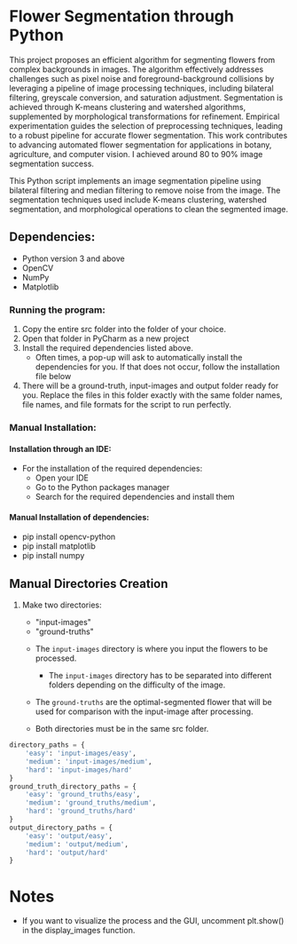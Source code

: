 # Flower Segmentation through Python
This project proposes an efficient algorithm for segmenting flowers from complex backgrounds in images. The algorithm effectively addresses challenges such as pixel noise and foreground-background collisions by leveraging a pipeline of image processing techniques, including bilateral filtering, greyscale conversion, and saturation adjustment. Segmentation is achieved through K-means clustering and watershed algorithms, supplemented by morphological transformations for refinement. Empirical experimentation guides the selection of preprocessing techniques, leading to a robust pipeline for accurate flower segmentation. This work contributes to advancing automated flower segmentation for applications in botany, agriculture, and computer vision. I achieved around 80 to 90% image segmentation success. 

This Python script implements an image segmentation pipeline using bilateral filtering and median filtering to remove noise from the image. The segmentation techniques used include K-means clustering, watershed segmentation, and morphological operations to clean the segmented image. 

## Dependencies:

- Python version 3 and above
- OpenCV
- NumPy
- Matplotlib

### Running the program:
1. Copy the entire src folder into the folder of your choice. 
2. Open that folder in PyCharm as a new project
3. Install the required dependencies listed above. 
   - Often times, a pop-up will ask to automatically install the dependencies for you. If that does not occur, follow the installation file below
4. There will be a ground-truth, input-images and output folder ready for you. Replace the files in this folder exactly with the same folder names, file names, and file formats for the script to run perfectly.

### Manual Installation:

#### Installation through an IDE:
- For the installation of the required dependencies:
    - Open your IDE
    - Go to the Python packages manager
    - Search for the required dependencies and install them

#### Manual Installation of dependencies:
- pip install opencv-python
- pip install matplotlib
- pip install numpy

## Manual Directories Creation
1. Make two directories:
    - "input-images"
    - "ground-truths"
    
    * The `input-images` directory is where you input the flowers to be processed.
        - The `input-images` directory has to be separated into different folders depending on the difficulty of the image.
        
    * The `ground-truths` are the optimal-segmented flower that will be used for comparison with the input-image after processing.
    
    * Both directories must be in the same src folder.
    
```python
directory_paths = {
    'easy': 'input-images/easy',
    'medium': 'input-images/medium',
    'hard': 'input-images/hard'
}
ground_truth_directory_paths = {
    'easy': 'ground_truths/easy',
    'medium': 'ground_truths/medium',
    'hard': 'ground_truths/hard'
}
output_directory_paths = {
    'easy': 'output/easy',
    'medium': 'output/medium',
    'hard': 'output/hard'
}
```
# Notes
- If you want to visualize the process and the GUI, uncomment plt.show() in the display_images function.
